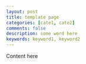 ```yaml
---
layout: post
title: template page
categories: [cate1, cate2]
comments: false
description: some word here
keywords: keyword1, keyword2
---
```


Content here


<script type="text/javascript"
src="http://cdn.mathjax.org/mathjax/latest/MathJax.js?config=TeX-AMS-MML_HTMLorMML">
</script>

